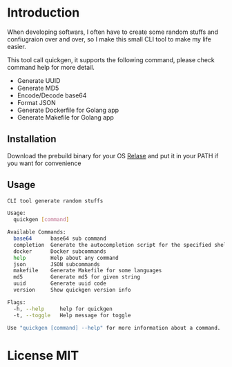 # Introduction

When developing softwars, I often have to create some random stuffs and confiugraion over and over, so I make this
small CLI tool to make my life easier.

This tool call quickgen, it supports the following command, please check command help for more detail.

* Generate UUID
* Generate MD5
* Encode/Decode base64
* Format JSON
* Generate Dockerfile for Golang app
* Generate Makefile for Golang app

## Installation

Download the prebuild binary for your OS [Relase](https://github.com/phucngodev/quickgen/releases/)
and put it in your PATH if you want for convenience


## Usage

```bash
CLI tool generate random stuffs

Usage:
  quickgen [command]

Available Commands:
  base64      base64 sub command
  completion  Generate the autocompletion script for the specified shell
  docker      Docker subcommands
  help        Help about any command
  json        JSON subcommands
  makefile    Generate Makefile for some languages
  md5         Generate md5 for given string
  uuid        Generate uuid code
  version     Show quickgen version info

Flags:
  -h, --help     help for quickgen
  -t, --toggle   Help message for toggle

Use "quickgen [command] --help" for more information about a command.

```

# License MIT
